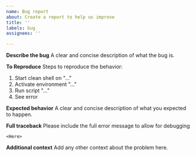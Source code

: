 ```yaml
---
name: Bug report
about: Create a report to help us improve
title: ''
labels: bug
assignees: ''

---
```


**Describe the bug**
A clear and concise description of what the bug is.

**To Reproduce**
Steps to reproduce the behavior:
1. Start clean shell on "..."
2. Activate environment "..."
3. Run script "..."
4. See error

**Expected behavior**
A clear and concise description of what you expected to happen.

**Full traceback**
Please include the full error message to allow for debugging
```
<Here>
```

**Additional context**
Add any other context about the problem here.
